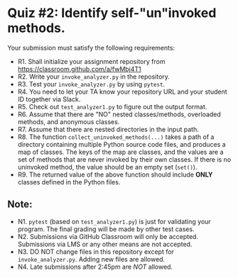 # Quiz #2: Identify self-"un"invoked methods.

Your submission must satisfy the following requirements:

* R1. Shall initialize your assignment repository from https://classroom.github.com/a/fwMbj4T1
* R2. Write your `invoke_analyzer.py` in the repository.
* R3. Test your `invoke_analyzer.py` by using `pytest`.
* R4. You need to let your TA know your repository URL and your student ID together via Slack.
* R5. Check out `test_analyzer1.py` to figure out the output format.
* R6. Assume that there are "NO" nested classes/methods, overloaded methods, and anonymous classes.
* R7. Assume that there are nested directories in the input path.
* R8. The function `collect_uninvoked_methods(...)` takes a path of a directory containing multiple Python source code files, and produces a map of classes. The keys of the map are classes, and the values are a set of methods that are never invoked by their own classes. If there is no uninvoked method, the value should be an empty set (`set()`).
* R9. The returned value of the above function should include **ONLY** classes defined in the Python files.


## Note:

* N1. `pytest` (based on `test_analyzer1.py`) is just for validating your program. The final grading will be made by other test cases.
* N2. Submissions via GitHub Classroom will only be accepted. Submissions via LMS or any other means are not accepted.
* N3. DO NOT change files in this repository except for `invoke_analyzer.py`. Adding new files are allowed.
* N4. Late submissions after 2:45pm are *NOT* allowed.

